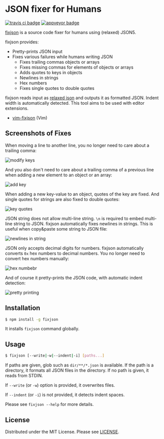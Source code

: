 JSON fixer for Humans
=====================
[![travis ci badge][]][travis ci]
[![appveyor badge][]][appveyor]

[fixjson][] is a source code fixer for humans using (relaxed) JSON5.

fixjson provides:

- Pretty-prints JSON input
- Fixes various failures while humans writing JSON
  - Fixes trailing commas objects or arrays
  - Fixes missing commas for elements of objects or arrays
  - Adds quotes to keys in objects
  - Newlines in strings
  - Hex numbers
  - Fixes single quotes to double quotes

fixjson reads input as [relaxed json][forked json5] and outputs it as formatted JSON. Indent width
is automatically detected. This tool aims to be used with editor extensions.

- [vim-fixjson][] (Vim)

## Screenshots of Fixes

When moving a line to another line, you no longer need to care about a trailing comma:

![modify keys](https://github.com/rhysd/ss/blob/master/fixjson/modifykeys.gif)

And you also don't need to care about a trailing comma of a previous line when adding a new element
to an object or an array:

![add key](https://github.com/rhysd/ss/blob/master/fixjson/addkey.gif)

When adding a new key-value to an object, quotes of the key are fixed. And single quotes for strings
are also fixed to double quotes:

![key quotes](https://github.com/rhysd/ss/blob/master/fixjson/keyquotes.gif)

JSON string does not allow multi-line string. `\n` is required to embed multi-line string to JSON.
fixjson automatically fixes newlines in strings. This is useful when copy&paste some string to JSON
file:

![newlines in string](https://github.com/rhysd/ss/blob/master/fixjson/newlines.gif)

JSON only accepts decimal digits for numbers. fixjson automatically converts `0x` hex numbers to
decimal numbers. You no longer need to convert hex numbers manually:

![hex numbebr](https://github.com/rhysd/ss/blob/master/fixjson/number.gif)

And of course it pretty-prints the JSON code, with automatic indent detection:

![pretty printing](https://github.com/rhysd/ss/blob/master/fixjson/prettyprint.gif)

## Installation

```sh
$ npm install -g fixjson
```

It installs `fixjson` command globally.

## Usage

```sh
$ fixjson [--write|-w|--indent|-i] [paths...]
```

If paths are given, glob such as `dir/**/*.json` is available. If the path is a directory, it formats
all JSON files in the directory. If no path is given, it reads from STDIN.

If `--write` (or `-w`) option is provided, it overwrites files.

If `--indent` (or `-i`) is not provided, it detects indent spaces.

Please see `fixjson --help` for more details.

## License

Distributed under the MIT License. Please see [LICENSE](LICENSE).

[fixjson]: https://www.npmjs.com/package/fixjson
[vim-fixjson]: https://github.com/rhysd/vim-fixjson
[forked json5]: https://github.com/rhysd/json5
[travis ci badge]: https://travis-ci.org/rhysd/fixjson.svg?branch=master
[travis ci]: https://travis-ci.org/rhysd/fixjson
[appveyor badge]: https://ci.appveyor.com/api/projects/status/jqm3oenl6xwx7343?svg=true
[appveyor]: https://ci.appveyor.com/project/rhysd/fixjson
